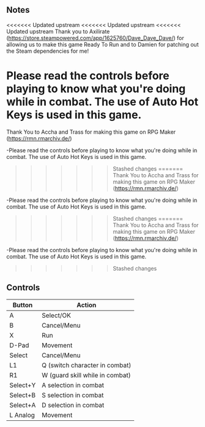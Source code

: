 ## Notes
<<<<<<< Updated upstream
<<<<<<< Updated upstream
<<<<<<< Updated upstream
Thank you to Axilirate (https://store.steampowered.com/app/1625760/Dave_Dave_Dave/) for allowing us to make this game Ready To Run and to Damien for patching out the Steam dependencies for me!

Please read the controls before playing to know what you're doing while in combat. The use of Auto Hot Keys is used in this game.
=======
Thank You to Accha and Trass for making this game on RPG Maker (https://rmn.rmarchiv.de/)

-Please read the controls before playing to know what you're doing while in combat. The use of Auto Hot Keys is used in this game.
>>>>>>> Stashed changes
=======
Thank You to Accha and Trass for making this game on RPG Maker (https://rmn.rmarchiv.de/)

-Please read the controls before playing to know what you're doing while in combat. The use of Auto Hot Keys is used in this game.
>>>>>>> Stashed changes
=======
Thank You to Accha and Trass for making this game on RPG Maker (https://rmn.rmarchiv.de/)

-Please read the controls before playing to know what you're doing while in combat. The use of Auto Hot Keys is used in this game.
>>>>>>> Stashed changes

## Controls

| Button | Action |
|--|--| 
|A|Select/OK|
|B|Cancel/Menu|
|X|Run|
|D-Pad|Movement|
|Select|Cancel/Menu|
|L1|Q (switch character in combat)|
|R1|W (guard skill while in combat)|
|Select+Y|A selection in combat|
|Select+B|S selection in combat|
|Select+A|D selection in combat|
|L Analog|Movement|


